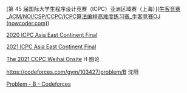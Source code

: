 [第 45 届国际大学生程序设计竞赛（ICPC）亚洲区域赛（上海）]([牛客竞赛_ACM/NOI/CSP/CCPC/ICPC算法编程高难度练习赛_牛客竞赛OJ (nowcoder.com)](https://ac.nowcoder.com/acm/contest/9925#question))

[2020 ICPC Asia East Continent Final](https://codeforces.com/gym/103069)

[2021 ICPC Asia East Continent Final](https://codeforces.com/gym/103861)

[The 2021 CCPC Weihai Onsite](https://codeforces.com/gym/103428)   H 图论

https://codeforces.com/gym/103427/problem/B 沈阳





[Problem - B - Codeforces](https://codeforces.com/gym/104077/problem/B)

